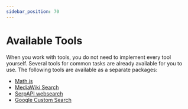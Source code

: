 ```yaml
---
sidebar_position: 70
---
```


# Available Tools

When you work with tools, you do not need to implement every tool yourself.
Several tools for common tasks are already available for you to use.
The following tools are available as a separate packages:

- [Math.js](/guide/tools/available-tools/mathjs)
- [MediaWiki Search](/guide/tools/available-tools/mediawiki-search)
- [SerpAPI websearch](/guide/tools/available-tools/serpapi)
- [Google Custom Search](/guide/tools/available-tools/google-custom-search)

